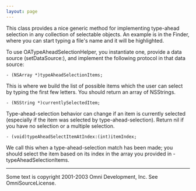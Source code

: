 ```yaml
---
layout: page
---
```




This class provides a nice generic method for implementing type-ahead selection in any collection of selectable objects. An example is in the Finder, where you can start typing a file's name and it will be highlighted.

To use OATypeAheadSelectionHelper, you instantiate one, provide a data source (setDataSource:), and implement the following protocol in that data source:

    - (NSArray *)typeAheadSelectionItems;
This is where we build the list of possible items which the user can select by typing the first few letters. You should return an array of NSStrings.

    - (NSString *)currentlySelectedItem;
Type-ahead-selection behavior can change if an item is currently selected (especially if the item was selected by type-ahead-selection). Return nil if you have no selection or a multiple selection.

    - (void)typeAheadSelectItemAtIndex:(int)itemIndex;
We call this when a type-ahead-selection match has been made; you should select the item based on its index in the array you provided in -typeAheadSelectionItems.
    
----
Some text is copyright 2001-2003 Omni Development, Inc. See OmniSourceLicense.
